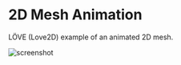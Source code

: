 # 2D Mesh Animation
LÖVE (Love2D) example of an animated 2D mesh.  

![screenshot](https://images2.imgbox.com/80/56/IjgaT2Op_o.gif)
